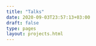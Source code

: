 ```yaml
---
title: "Talks"
date: 2020-09-03T23:57:13+03:00
draft: false
type: pages
layout: projects.html
---
```

